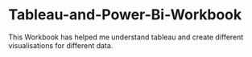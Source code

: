 # Tableau-and-Power-Bi-Workbook
This Workbook has helped me understand tableau and create different visualisations for different data.
